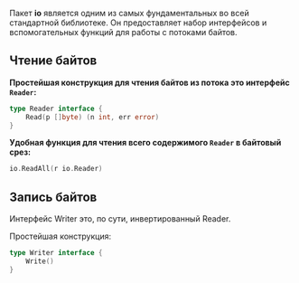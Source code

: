 Пакет **io** является одним из самых фундаментальных во всей стандартной библиотеке. Он предоставляет набор интерфейсов и вспомогательных функций для работы с потоками байтов.

## Чтение байтов

**Простейшая конструкция для чтения байтов из потока это интерфейс `Reader`:**

```Go
type Reader interface {
	Read(p []byte) (n int, err error)
}
```

**Удобная функция для чтения всего содержимого `Reader` в байтовый срез:**

```Go
io.ReadAll(r io.Reader)
```

## Запись байтов

Интерфейс Writer это, по сути, инвертированный Reader.

Простейшая конструкция:

```Go
type Writer interface {
	Write()
}
```